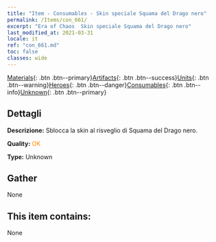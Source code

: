 ```yaml
---
title: "Item - Consumables - Skin speciale Squama del Drago nero"
permalink: /Items/con_661/
excerpt: "Era of Chaos  Skin speciale Squama del Drago nero"
last_modified_at: 2021-03-31
locale: it
ref: "con_661.md"
toc: false
classes: wide
---
```

 [Materials](/it/Items/){: .btn .btn--primary}[Artifacts](/it/Items/Artifacts/){: .btn .btn--success}[Units](/it/Items/Units/){: .btn .btn--warning}[Heroes](/it/Items/Heroes/){: .btn .btn--danger}[Consumables](/it/Items/Consumables/){: .btn .btn--info}[Unknown](/it/Items/Unknown/){: .btn .btn--primary}

## Dettagli
 **Descrizione:** Sblocca la skin al risveglio di Squama del Drago nero.

 **Quality:** <span style="color: #FF8C00">OK</span>

 **Type:** Unknown

## Gather

  None

## This item contains:

  None

